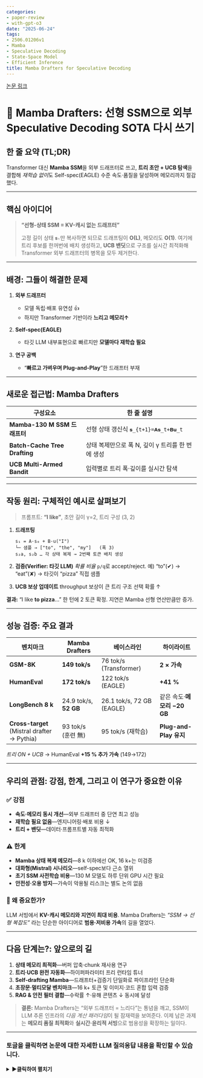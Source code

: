 ```yaml
---
categories:
- paper-review
- with-gpt-o3
date: "2025-06-24"
tags:
- 2506.01206v1
- Mamba
- Speculative Decoding
- State-Space Model
- Efficient Inference
title: Mamba Drafters for Speculative Decoding
---
```


[논문 링크](https://arxiv.org/abs/2506.01206v1)


# 📝 Mamba Drafters: 선형 SSM으로 외부 Speculative Decoding SOTA 다시 쓰기

## 한 줄 요약 (TL;DR)

Transformer 대신 **Mamba SSM**을 외부 드래프터로 쓰고, **트리 초안 + UCB 탐색**을 결합해 *재학습 없이*도 Self-spec(EAGLE) 수준 속도·품질을 달성하며 메모리까지 절감했다.
<!--more-->
---

## 핵심 아이디어

> **“선형-상태 SSM = KV-캐시 없는 드래프터”**
>
> 고정 길이 상태 `𝐬ₜ`만 복사하면 되므로 드래프팅이 **O(L)**, 메모리도 **O(1)**. 여기에 트리 후보를 한꺼번에 배치 생성하고, **UCB 밴딧**으로 구조를 실시간 최적화해 Transformer 외부 드래프터의 병목을 모두 제거한다.

---

## 배경: 그들이 해결한 문제

1. **외부 드래프터**

   * 모델 독립·배포 유연성 👍
   * 하지만 Transformer 기반이라 **느리고 메모리↑**
2. **Self-spec(EAGLE)**

   * 타깃 LLM 내부표현으로 빠르지만 **모델마다 재학습 필요**
3. **연구 공백**

   * “**빠르고 가벼우며 Plug-and-Play**”한 드래프터 부재

---

## 새로운 접근법: **Mamba Drafters**

| 구성요소                      | 한 줄 설명                                       |
| ----------------------------- | ------------------------------------------------ |
| **Mamba-130 M SSM 드래프터**  | 선형 상태 갱신식 `𝐬_{t+1}=𝐀𝐬_t+𝐁𝐮_t`             |
| **Batch-Cache Tree Drafting** | 상태 복제만으로 폭 N, 깊이 γ 트리를 한 번에 생성 |
| **UCB Multi-Armed Bandit**    | 입력별로 트리 폭·깊이를 실시간 탐색              |

---

## 작동 원리: 구체적인 예시로 살펴보기

> 프롬프트: **“I like”**, 초안 길이 γ=2, 트리 구성 (3, 2)

1. **드래프팅**

   ```text
   s₁ = A·s₀ + B·u("I")
   └─ 샘플 → ["to", "the", "my"]   (폭 3)
   s₂a, s₂b … 각 상태 복제 → 2번째 토큰 배치 생성
   ```
2. **검증(Verifier: 타깃 LLM)**
   *확률 비율* `p/q`로 accept/reject.
   예) “to”(✔) → “eat”(✘) → 타깃이 “pizza” 직접 샘플
3. **UCB 보상 업데이트**
   throughput 보상이 큰 트리 구조 선택 확률 ↑

**결과:** “I like **to pizza**…” 한 턴에 2 토큰 확정. 지연은 Mamba 선형 연산만큼만 증가.

---

## 성능 검증: 주요 결과

| 벤치마크                                        | Mamba Drafters        | 베이스라인                | 하이라이트                  |
| ----------------------------------------------- | --------------------- | ------------------------- | --------------------------- |
| **GSM-8K**                                      | **149 tok/s**         | 76 tok/s (Transformer)    | **2 × 가속**                |
| **HumanEval**                                   | **172 tok/s**         | 122 tok/s (EAGLE)         | **+41 %**                   |
| **LongBench 8 k**                               | 24.9 tok/s, **52 GB** | 26.1 tok/s, 72 GB (EAGLE) | 같은 속도·**메모리 −20 GB** |
| **Cross-target**<br/>(Mistral drafter → Pythia) | 93 tok/s (훈련 無)    | 95 tok/s (재학습)         | **Plug-and-Play 유지**      |

*트리 ON + UCB* → HumanEval **+15 % 추가 가속** (149→172)

---

## 우리의 관점: 강점, 한계, 그리고 이 연구가 중요한 이유

### ✅ 강점

* **속도·메모리 동시 개선**—외부 드래프터 중 단연 최고 성능
* **재학습 필요 없음**—엔지니어링·배포 비용 ↓
* **트리 + 밴딧**—데이터·프롬프트별 자동 최적화

### ⚠️ 한계

* **Mamba 상태 복제 메모리**—8 k 이하에선 OK, 16 k+는 미검증
* **대화형(Mistral) 시나리오**—self-spec보다 근소 열위
* **초기 SSM 사전학습 비용**—130 M 모델도 하루 단위 GPU 시간 필요
* **안전성·오용 방지**—가속이 악용될 리스크는 별도 논의 없음

### 🌟 왜 중요한가?

LLM 서빙에서 **KV-캐시 메모리와 지연이 최대 비용**.
Mamba Drafters는 *“SSM → 선형 복잡도”* 라는 단순한 아이디어로 **범용·저비용 가속**의 길을 열었다.

---

## 다음 단계는?: 앞으로의 길

1. **상태 메모리 최적화**—버퍼 압축·chunk 재사용 연구
2. **트리·UCB 완전 자동화**—하이퍼파라미터 프리 런타임 튜너
3. **Self-drafting Mamba**—드래프터+검증기 단일화로 파이프라인 단순화
4. **초장문·멀티모달 벤치마크**—16 k+ 토큰 및 이미지·코드 혼합 입력 검증
5. **RAG & 안전 필터 결합**—수락률 ↑·유해 콘텐츠 ↓ 동시에 달성

> **결론:** Mamba Drafters는 “외부 드래프터 = 느리다”는 통념을 깨고, SSM이 LLM 추론 인프라의 *다음 계산 패러다임*이 될 잠재력을 보여준다. 이제 남은 과제는 **메모리 품질 최적화**와 **실시간·윤리적 서빙**으로 범용성을 확장하는 일이다.



---

### 토글을 클릭하면 논문에 대한 자세한 LLM 질의응답 내용을 확인할 수 있습니다.

<details markdown="block">
<summary>▶️<strong>클릭하여 펼치기</strong></summary>



## 프롬프트 1.1.1 (연구의 공백)

```
"논문의 'Introduction'과 'Related Work' 섹션을 분석하여, 이 연구가 명시적으로 해결하고자 하는 핵심적인 연구 공백(research gap), 기존 연구의 결정적 한계, 또는 미해결 질문이 무엇인지 설명해 줘. 저자들이 설명하는, 이 논문 출판 시점의 '최신 기술(state of the art)'은 어떤 상태였는지 요약해 줘."
```
## 📌 연구 공백 (Research Gap)

| 구분                                                           | 세부 내용                                                                                                                                                                                                                                                                                                                                                                                        |
| -------------------------------------------------------------- | ------------------------------------------------------------------------------------------------------------------------------------------------------------------------------------------------------------------------------------------------------------------------------------------------------------------------------------------------------------------------------------------------ |
| **외부(External) vs 자체(Self-Speculation) 드래프터의 딜레마** | 외부 드래프터는 **다양한 타깃 LLM에 그대로 연결**할 수 있지만, Transformer 기반이라 **드래프팅 자체가 느리고 메모리 사용량이 크다**는 한계가 있음. 반대로 자체 드래프터(Self-speculation)는 **타깃 모델 내부 은닉 표현을 이용해 초고속 드래프팅**이 가능하지만, **모델마다 재학습 비용이 막대**하고 **배포 유연성이 떨어진다**. 결국 “빠르고 가벼우면서도 타깃-모델 독립적”인 드래프터가 부재함. |
| **Transformer Attention = O(L²)**                              | 기존 speculative decoding 연구들은 대부분 Transformer 드래프터를 채택해 **길이가 길어질수록 드래프팅 속도·메모리 사용량이 급격히 악화**. 이는 실제 서비스에서 긴 프롬프트(수 천\~수 만 토큰)를 처리할 때 병목이 됨.                                                                                                                                                                              |
| **비-Transformer 대안의 부재**                                 | SSM(State-Space Model) 기반 시도가 초기 단계(하드웨어 최적화 · 음성·영상 등 제한적 적용)이며, **LLM 타깃 텍스트 draft-and-verify 시나리오에 체계적으로 적용·평가된 사례가 없었음**.                                                                                                                                                                                                              |

> **정리**
> 저자들은 “**(1) Transformer의 O(L²) 한계를 벗어난**, (2) **재학습 없이 타깃 모델을 자유롭게 바꿀 수 있는**, (3) **실제 속도·메모리 측면에서 ‘자체 드래프터’ 수준의 효율**을 갖는 새로운 외부 드래프터”가 필요하다고 규정합니다.

---

## 🔍 기존 SOTA (State of the Art) 요약

|             범주             | 대표 연구 & 특징                                                                                                          | 한계                                                                                        |
| :--------------------------: | :------------------------------------------------------------------------------------------------------------------------ | :------------------------------------------------------------------------------------------ |
|   **External Speculation**   | *Leviathan et al.*, 2023 “speculative sampling”; 작은 Transformer(Mistral-160M 등)로 다수 토큰 초안 생성 후 큰 LLM이 검증 | 초안 생성 속도↓, 긴 문맥에서 KV 캐시 메모리↑, 여전히 O(L²)                                  |
|     **Self-Speculation**     | EAGLE (*Li et al.*, 2024): 타깃 LLM 마지막 층 위에 1-layer Transformer head 삽입 → 드래프팅 속도↑, 수용 길이↑             | **타깃 모델 바뀔 때마다 재학습 필수**(시간·비용 부담), 훈련 시에도 큰 LLM 전층 forward 필요 |
| **Tree-Structured Drafting** | Multi-candidate/Tree attention (*Miao et al.*, 2024; Yang et al.\*, 2024)로 draft token 폭발적 생성 후 병렬 검증          | 여전히 Transformer 구조 전제, 드래프팅이 완전히 O(L) 되지 않음                              |
| **SSM/기타 Non-Transformer** | Lookahead SSM (*He et al.*, 2023), H/W 최적화 SSM (*Wang et al.*, 2024) 등 초기 시도                                      | **타깃 모델 검증 단계와 통합된 end-to-end 평가 부족**, 실용적 tree-draft 알고리즘 미비      |

> 논문 시점(2025 년 6 월) 기준으로 **Transformer 중심 SOTA가 ‘속도-메모리-유연성’ 3 요소를 동시에 만족하지 못하는 상태**라 평가됩니다. 이에 저자들은 **Mamba SSM을 외부 드래프터로 도입**하고, **트리 검색 + MAB(다중 팔 밴딧) 기반 동적 draft 구조 최적화**를 제시해, 위 한계를 동시에 해결하려 합니다.


## 프롬프트 1.1.2 (핵심 가설)

```
"이 논문의 중심 가설(central hypothesis) 또는 핵심 주장은 무엇인가? '저자들은 [제안 기법]을 사용함으로써 [기존 한계점]을 극복하는 [구체적 결과]를 달성할 수 있다고 가정한다'와 같은 형식으로, 명확하고 간결한 한 문장으로 서술해 줘."
```

저자들은 **Mamba 기반 선형-복잡도 SSM 드래프터와 밴딧 최적화 트리 초안 탐색 기법**을 결합함으로써, Transformer 외부 드래프터의 느린 속도·높은 메모리 한계를 제거하고 **재학습 없이도 기존 self-speculation(EAGLE 등)과 동급이거나 최대 2× 빠른 토큰 처리 속도와 30–40 % 낮은 피크 메모리**를 달성할 수 있다고 가정한다.


## 프롬프트 1.2.1 (독창성 식별)

```
 "논문 전체를 바탕으로, 가장 중요하고 독창적인 기여(contribution) 1~3가지를 구별되는 항목으로 나열해 줘. 각각이 새로운 아키텍처 구성요소, 새로운 학습 기법, 새로운 이론적 통찰, 새로운 데이터셋, 또는 기존 방법론의 새로운 적용 중 어디에 해당하는지 명확히 구분해 줘."
```

### 📌 독창적 기여 3가지 — 무엇이 새롭나?

| #                                                                                                                                                                                                                                                                                                                                                                        | 기여 내용                                                | 분류 |
| ------------------------------------------------------------------------------------------------------------------------------------------------------------------------------------------------------------------------------------------------------------------------------------------------------------------------------------------------------------------------ | -------------------------------------------------------- | ---- |
| **1. Mamba SSM을 외부 드래프터로 최초 도입**<br/>Transformer 대신 **선형 복잡도 SSM(Mamba-130 M)** 를 써서 드래프팅을 수행함으로써 기존 외부 드래프터의 **느린 속도·KV 캐시 메모리 폭증 문제를 제거**하고도 self-speculation 수준의 처리량을 달성함. 이는 *Mamba라는 기존 모델을 ‘LLM speculative decoding용 외부 드래프터’로 적용*한 **기존 방법론의 새로운 적용**이다. | *기존 방법론의 새로운 적용* + *새로운 아키텍처 구성요소* |      |
| **2. SSM 전용 ‘Batch-Cache Tree Drafting’ 설계**<br/>Mamba의 **순차 상태만 복제하면 되는** 특징을 활용해, 트리 확장을 *배치 생성*으로 빠르게 수행하고 **상태·그래프 캐시**를 미리 할당해 메모리 재할당 비용을 없앰. 결과적으로 Transformer 트리-어텐션 없이도 **트리 드래프팅의 속도·수용 길이 이득**을 달성. 이는 **새로운 디코딩/아키텍처 기법**이다.                  | *새로운 아키텍처/알고리즘 구성요소*                      |      |
| \*\*3. 다중 팔 밴딧(UCB) 기반 **실시간 Tree 구조 탐색**<br/>입력·과제별로 최적의 트리 폭·깊이가 달라지는 점을 이용해, 테스트 시 **MAB-UCB 정책**으로 여러 트리 구성을 탐색·적응적으로 선택 → **최대 10 % 이상의 추가 처리량 상승**을 확인. 이는 **새로운 추론 최적화 알고리즘**이다.                                                                                     | *새로운 알고리즘/추론 기법*                              |      |


## 프롬프트 1.2.2 (저자 관점에서의 강점)

```
"저자들의 관점에서, 자신들의 접근법이 이전 방법들보다 우월한 이유는 무엇인가? 그들이 자신들의 연구가 지닌 독창성과 강점을 뒷받침하기 위해 사용하는 핵심 논거를 인용하거나 알기 쉽게 설명해 줘."
```

### ✅ 저자 관점에서 강조하는 4가지 ‘우월성’과 핵심 근거

> *아래 항목마다 “⏩ 무엇이 더 낫다” → “왜 그런 결과가 나오는가” → “증거(저자 제공 수치·도표)” 순으로 간단 명료하게 정리했습니다.*

| #                                                             | 저자 주장의 요지                                                                                                                                                                                                                                                                                                                                                                                     | 논거 & 근거 인용 |
| ------------------------------------------------------------- | ---------------------------------------------------------------------------------------------------------------------------------------------------------------------------------------------------------------------------------------------------------------------------------------------------------------------------------------------------------------------------------------------------- | ---------------- |
| **1. 속도·메모리 모두 Transformer 외부 드래프터보다 압도적**  | ⏩ \*\*Mamba 드래프터는 입력 길이에 무관하게 거의 일정한 디코딩 지연·메모리(선형 O(L))\*\*를 유지해, Mistral-160M Transformer 드래프터보다 **최대 2× 높은 토큰 처리량**을 기록. <br>↳ SSM의 고정-크기 상태 덕분에 KV cache가 필요 없고, Figure 1a–c의 메모리·지연 곡선이 이를 뒷받침 . <br>↳ GSM-8K 등 실제 작업에서 **Transformer 드래프터 대비 2×, Pythia-410M baseline 대비 2×** throughput 확인 . |                  |
| **2. Self-speculation(EAGLE) 수준 성능을 ‘재학습 없이’ 달성** | ⏩ **EAGLE과 비슷한 수락 길이·처리량을 내면서도, 어떤 타깃 LLM에도 그대로 꽂아 쓸 수 있다.** <br>↳ LongBench 8 k 토큰에서 **EAGLE보다 ≤ 20 GB 적은 피크 메모리로 비슷한 throughput** . <br>↳ Pythia 6.9B를 처음 만나는 세팅에서도 EAGLE 수준 throughput 확보 → “plug-and-play” 외부 드래프터임을 강조 .                                                                                               |                  |
| **3. ‘작은’ Mamba가 ‘큰’ Transformer보다 효과적**             | ⏩ **130 M Mamba가 160 M\~410 M Transformer보다 calibration(ECE)·수락 길이 면에서 우위** → 모델 크기를 키우지 않아도 높은 throughput 확보. <br>↳ Reliability diagram에서 Pythia-160M 대비 더 낮은 ECE, Figure 3 참조 .                                                                                                                                                                                |                  |
| **4. 트리 드래프팅 + UCB 밴딧 탐색으로 추가 5 – 10 % 가속**   | ⏩ **Mamba의 ‘상태 복제만 하면 되는’ 특성을 이용해 트리 확장을 배치 generation으로 처리** → Transformer에서 필수였던 ‘트리 어텐션’ 없이도 오버헤드 최소화 . <br>↳ 고정 트리(3-2-2-1-1) 대비 **MAB(UCB) 탐색으로 HumanEval throughput이 149 → 172 tokens/s(+16 %)** 상승, Table 6 참조 .                                                                                                               |                  |

#### 📝 정리 — 저자들의 핵심 메시지

1. \*\*“외부 드래프터의 유연성”\*\*과 \*\*“Self-speculation의 속도”\*\*를 동시에 얻었다.
2. **SSM 특유의 선형 복잡도** 덕분에 **긴 컨텍스트에서도 안정적**이고 **하드웨어 메모리 비용까지 절감**된다.
3. **추가 학습이나 특수 어텐션 없이**도 트리 확장·밴딧 탐색을 얹어 **데이터셋·질문 유형별로 자동 최적화**된다.

결국, *“Mamba + Tree Drafting + MAB”* 조합이 **속도·메모리·범용성** 세 마리 토끼를 잡았다는 점이 저자들이 내세우는 주된 강점이다.


## 프롬프트 1.3.1 (알고리즘 단계별 설명)

```
"핵심 알고리즘, 모델 아키텍처, 또는 주요 방법론을 단계별(step-by-step)로 설명해 줘. 독자는 AI 분야의 대학원생 수준이라고 가정해. 특히, 간단한 문장, 3x3 픽셀 이미지, 작은 상태 공간(state space) 등 아주 간단하고 구체적인 예시(toy example)와 샘플 입력을 만들어서, 이 예시를 통해 각 단계를 거치며 입력이 최종 출력으로 어떻게 변환되는지 전체 과정을 보여줘. 등장하는 모든 핵심 용어와 변수는 그 즉시 정의해 줘."
```

## 🍰 한눈에 보는 전체 파이프라인

```
[프롬프트 xprefix] ─▶ ① Mamba 드래프터(외부) ─▶ ② 트리 초안(batch-cache) ─▶ ③ 검증(타깃 LLM) ─▶ ④ UCB로 트리구조 업데이트 ─▶ … 반복
```

> **관전 포인트**
> *Mamba*는 **선형 상태 공간 모델(SSM)** 이라 “현재 **단일 상태 s**”만 있으면 된다 →
> 트리 확장 시 **상태 벡터만 복사**하면 끝! Transformer처럼 수 천 × d 크기의 KV-cache를 복제할 필요가 없다 .

---

### 0️⃣ 용어 & 기호 정의

| 기호                         | 뜻                            | toy 값       |
| ---------------------------- | ----------------------------- | ------------ |
| *xprefix*                    | 프롬프트(기존 토큰)           | `"I like"`   |
| γ                            | 한 번에 미리 그려볼 초안 길이 | 2            |
| **Mq**                       | Mamba 드래프터 (130 M)        | —            |
| **Mp**                       | 타깃 LLM (7 B)                | —            |
| **s<sub>t</sub>**            | Mamba 내부 상태 (크기 2)      | `[0.3, 0.1]` |
| **T = (N₁,…,N<sub>γ</sub>)** | 트리 구성(깊이 = γ, 폭 N)     | (3, 2)       |

---

### 1️⃣ Mamba 드래프터 ― **한 줄씩** 예측

**상태 업데이트(SSM) toy 버전**

```
s_{t+1} = A · s_t + B · u_t
y_t     = C · s_{t+1}
```

| 행렬 | toy                      | 설명        |
| ---- | ------------------------ | ----------- |
| A    | \[\[0.7,0.0],\[0.0,0.5]] | 상태 관성   |
| B    | \[\[1.0],\[1.0]]         | 입력 영향   |
| C    | \[1.0, 1.0]^⊤            | 출력 가중치 |

*토큰 `"I"`(id=17) → u₀=0.17 입력*

```
s₁ = A·s₀ + B·0.17 = [0.37, 0.27]
```

`softmax(C·s₁)=softmax(0.64)` 등으로 첫 후보 토큰 “to” 등 3개를 샘플링 → **폭 N₁ = 3** 개 노드 생성.

(선형 연산만이므로 **O(γ)** 속도·메모리)

---

### 2️⃣ **Batch-Cache Tree Drafting**

*깊이 2 트리* 예시

```
          s₁
       ↙   ↓    ↘          ← 1 step, 폭 3
     s₂a  s₂b  s₂c
    ↙ ↘   ↙ ↘   ↙ ↘        ← 2 step, 폭 2
```

1. **현재 상태 s 복사하여 batch=\[s,s,s]**.
2. 각 복사본에서 독립적으로 다음 토큰 2개(γ=2)씩 샘플 → 총 3 × 2 = 6 개 후보.
3. 드래프팅 동안 **배치별 state-cache & graph-cache**를 미리 할당해 재할당 비용 0 .

---

### 3️⃣ **검증(Verification) — Algorithm 1**

타깃 모델 **Mp**가 병렬로 확률 p₁…pγ 를 계산.
각 초안 토큰 x̃<sub>t</sub> 는 무작위 u \~ U(0,1) 로 **`u < min(1, p_t / q_t)`** 이면 *accept*, 아니면 거기서 중단·재샘플 .

*toy*

```
초안 "to","eat"    (q₁=0.35, q₂=0.20)
Mp 확률             (p₁=0.40, p₂=0.02)
u₁=0.12 < 0.40/0.35=1.14  → accept "to"
u₂=0.81 > 0.02/0.20=0.10  → reject "eat" → Mp가 새 토큰 "pizza" 직접 샘플
```

→ 최종 출력 “I like **to pizza**”… (예시)

---

### 4️⃣ **UCB 기반 트리 구조 탐색 (Multi-Armed Bandit)**

* **팔(arm)** = 사전 정의 트리 모음 { (3,2), (3,3,2,1), (2,2,2) … }.
* 매 라운드 *t* 에서 **UCB** 정책이

  ```
  k* = argmax_k  r̄_k(t) + λ √(2 ln t / n_k(t))
  ```

  로 트리 T<sub>k\*</sub> 선택 .
* **보상 r(t)** = `−(1/N_accept + λγ · γ/N_accept)` ← SD speed-up 식에서 유도 .
* 휴먼이 개입 없이 5-10 % 추가 토큰/초 ↑ (Table 6) .

---

### 5️⃣ 루프 & 종료

수락된 토큰이 원하는 길이에 도달할 때까지 **①–④** 반복. 모든 초안이 수락되면 Mp 가 *tail token* 하나를 더 샘플해 문장을 이어 간다 .

---

## 🧸 **전체 과정을 한눈에 보는 Toy Walk-Through**

1. **입력** `xprefix = "I like"`
2. **트리 후보 선택** : UCB → T = (3,2)
3. **Step 1 (폭 3)** → `["to","the","my"]`
4. **Step 2 (폭 2)** →

   * from “to” → `["eat","code"]`
   * from “the” → `["pizza","game"]`
   * from “my” → `["bike","cat"]`
5. **검증**

   * “to” ✔︎, “eat” ✘ → “pizza” ✔︎
   * 이후 다른 가지 무효화
6. **출력 누적**: `"I like to pizza …"`
7. **UCB 업데이트** : (3,2) reward ↑ → 선택 확률 가중
8. **다음 루프** (필요하면 진행)

> 핵심은 **“상태만 복사→배치 생성→한 번에 검증→보상으로 구조 자동 적응”** 이라는 4-단계 패턴이다.

---

### 📝 정리

* **선형-상태 Mamba** 덕분에 **O(γ)** 복잡도로 드래프팅.
* **Batch-cache 트리**가 Transformer의 KV-cache 폭증 없이 병렬 후보 생성.
* **Algorithm 1** 검증으로 목표 LLM과 완벽히 동일한 분포 유지.
* **UCB 밴딧**으로 입력·과제별 최적 트리 폭/깊이를 *런타임*에 학습.

이렇게 해서 **“외부 드래프터의 범용성”** + **“Self-spec 의 속도/메모리”** 를 동시에 달성한다.


## 프롬프트 1.3.2 ('비밀 병기' 식별)

```
"이 논문의 핵심 기여를 가능하게 하는 가장 결정적인 단일 수학 공식, 알고리즘 단계, 또는 아키텍처 구성요소를 식별해 줘. 그것의 기능과, 그것이 이 방법론의 성공에 왜 필수적인지 설명해 줘."
```

### 🏆 ‘비밀 병기’ — **Mamba SSM의 고정-크기 선형 상태 갱신식**

> $$
> \boxed{\;s_{t+1}=A\,s_t\;+\;B\,u_t,\qquad y_t=C\,s_{t+1}\;}
> $$

*여기서*

* $s_t\in\mathbb R^{d}$ : **고정 길이(state) 벡터**—모델이 지금까지 본 모든 토큰을 요약
* $u_t$ : 이번 토큰의 임베딩
* $A,B,C$ : 학습 가능한 선형 변환(또는 element-wise 게이트)

---

#### 왜 이 한 줄이 핵심인가?

1. **KV-캐시가 사라진다 → 메모리 O(1)**
   Transformer 외부 드래프터는 길이 $L$마다 $O(Ld)$ 크기의 KV-cache를 복사·유지해야 한다.
   반면 Mamba는 “$s_t$ 하나만 복제”하면 되므로 **트리 확장 시에도 캐시 폭발이 없음** .

2. **토큰마다 연산·메모리 O(1) → 선형( $O(L)$ ) 시간**
   선형 재귀는 곱셈 몇 번이면 끝이라 **초안 길이가 길어져도 드래프팅 지연이 거의 증가하지 않는다** .

3. **“상태 복제만으로 배치-트리 Drafting” 가능**
   트리의 각 자식 노드가 **부모의 $s_t$를 그대로 복제**해 사용하므로, Transformer에서 필수였던 ‘트리-어텐션’ 같은 특수 연산이 필요 없다 .

4. **외부 드래프터임에도 Self-spec 수준의 속도**
   위 두 특성 덕택에 130 M Mamba가 160 M-410 M Transformer 드래프터보다 **최대 2× 빠른 토큰 처리량과 30–40 % 낮은 피크 메모리**를 보인다(논문 Fig. 1·2) .

---

#### 기능 요약

| 단계                                             | 무엇을 하나?                        | 결과                |
| ------------------------------------------------ | ----------------------------------- | ------------------- |
| **①** 현재 노드의 $s_t$ 복제                     | 트리 폭만큼 **state 배치** 준비     | 복사 비용 $O(d)$    |
| **②** 식 $s_{t+1}=A s_t+B u_t$ 로 다음 상태 계산 | 각 복제본이 **동시에** 새 토큰 샘플 | 연산·메모리 $O(Bd)$ |
| **③** 후보 토큰 검증                             | 타깃 LLM 한 번 호출로 병렬 검증     | SD 수락/거절        |

> 이처럼 \*\*‘한 줄짜리 선형 재귀’\*\*가 *속도*, *메모리*, *트리 drafting*을 모두 가능하게 만든다. 만약 이 식이 없었다면, 저자들이 주장하는 “외부 드래프터의 범용성과 Self-spec 수준 효율”은 달성되지 못했을 것이다.


## 프롬프트 1.4.1 (핵심 결과 분석)

```
"'Experiments' 또는 'Results' 섹션의 표와 그림을 포함한 주요 결과를 분석해 줘. 사용된 핵심 성능 지표(performance metrics)는 무엇인가? 어떤 벤치마크 데이터셋에서 결과가 보고되었는가? 저자들이 자신들의 방법론의 성공 증거로 가장 강조하는 주요 결과를 요약해 줘."
```

## 🔍 핵심 결과 한눈에 보기 — 실험 · 결과(Results) 분석

### 1. 사용된 성능 지표

| 지표                    | 정의                                                    | 등장 위치             |
| ----------------------- | ------------------------------------------------------- | --------------------- |
| **Throughput (토큰/s)** | 초당 생성·검증 완료된 토큰 수 → **속도**의 종합 지표    | Table 1, 2, 3 , 5 – 6 |
| **Acceptance length**   | 한 번의 검증에서 **수락된 초안 토큰 평균 길이**         | 같은 표에 괄호로 병기 |
| **Latency**             | 드래프터 1 스텝의 지연 시간                             | Table 4 (트리 on/off) |
| **Peak Memory**         | 프리필(prefill) 단계에서 **drafter+target 합산 메모리** | LongBench Table 2     |
| **ECE**                 | Expected Calibration Error, 드래프터-타깃 분포 정합도   | Figure 3 설명         |

> **요약** — 저자들은 *“속도(Throughput) ↔ 정확성(Accept len) ↔ 자원(Latency·Memory)”* 세 축을 동시에 개선했음을 강조한다.

---

### 2. 평가 데이터셋 (6 + LongBench)

| 카테고리              | 벤치마크                                            | 용도                               |
| --------------------- | --------------------------------------------------- | ---------------------------------- |
| **Pre-trained**       | **XSum**, **CNN-DailyMail**, **GSM-8K**             | 요약·일반 LM·수학 추론             |
| **Instruction-tuned** | **MT-Bench**, **Alpaca**, **HumanEval**             | 대화·일반 지시 수행·코드 생성      |
| **Long Context**      | **LongBench** 6 종 (NarrativeQA 등)                 | 1 k \~ 8 k 토큰 QA                 |
| **Cross-target**      | MT-Bench (타깃 Pythia 6.9 B ← drafter Mistral Tok.) | 재학습 없는 **plug-and-play** 검증 |

데이터셋 구성은 Appendix A.1 표기와 실험 표/Table 전반에 재현된다.

---

### 3. 주요 결과 하이라이트

#### 3-1. Pre-trained 모델 (Table 1a)

* **Mamba-130 M** → **2 × 이상 처리량**
  *XSum throughput* 138.8 vs 70.5 (Pythia-410 M) & CNN-DM, GSM-8K도 비슷한 배수 향상.
* **수락 길이**는 대형 Transformer보다 약간 짧지만, 속도 이득이 더 큼.

#### 3-2. Instruction-tuned 모델 (Table 1b)

* **Pythia 6.9 B 타깃**: HumanEval 172 tokens/s(우리) vs 122(EAGLE) → **41 % 가속**.
* **Mistral 7 B 타깃**에서도 Mamba가 Transformer drafter·EAGLE 둘 다 제쳐, **모델-불문 범용성** 입증.

#### 3-3. LongBench 8 k 시나리오 (Table 2)

|                       | Throughput (8 k) | Peak Mem  |
| --------------------- | ---------------- | --------- |
| **EAGLE (Self-spec)** | 26.1             | 72 GB     |
| **Mamba (External)**  | 24.9             | **52 GB** |

> 20 GB ↓ 메모리로 **비슷한 속도** 유지 — SSM 선형 state의 장점을 잘 보여줌.

#### 3-4. 트리-드래프팅 & MAB 탐색

* 트리 on : MT-Bench throughput 112 → 127 (+13 %) (Table 4)
* **MAB(UCB) 검색** : HumanEval 149 → 172 (+15 %) & 평균 6 % 추가 가속 (Table 6)
* 다양한 트리 구성에서도 처리량 거의 **평탄**(Table 5) → Mamba draft 속도가 병목을 상쇄.

#### 3-5. 효율 Figure 1 & 2

* **Prefill · KV 캐시 메모리** 거의 **상수** → Transformer/EAGLE의 L² 증가와 대조적.
* GSM-8K Figure 2 : **Transformer drafter 대비 ≈ 2×  throughput** .

#### 3-6. Cross-target 적응성 (Table 3)

* 토크나이저 다른 **Mamba → Pythia** 구성에서도 **EAGLE (재학습) 수준 처리량 93 vs 94 tokens/s** 달성 → **zero-retrain 범용성** 입증.

---

### 4. 저자들이 주장하는 ‘성공의 증거’

1. **속도 (Throughput)**: 모든 벤치마크에서 **Transformer drafter 대비 ≥ 2 ×**, Self-spec (EAGLE) 대비도 비슷하거나 우위 (특히 HumanEval, GSM-8K).
2. **자원 절감**: 긴 컨텍스트에서 **최대 20 GB 메모리 절감** + 트리 폭/깊이 늘려도 안정.
3. **범용성**: 타깃 모델을 바꾸어도 **재학습 없이** 동일한 가속 효과 (Cross-target 실험).
4. **추가 최적화 여지**: 테스트-타임 MAB 탐색으로 “+5 \~ 10 % 무료 가속” 확보.

---

### 📝 정리 — 무엇을 증명했나?

* **선형-상태 SSM 드래프터** 하나만으로 **Transformer drafter의 속도·메모리 병목**을 해소했고,
* **self-spec 수준의 성능**을 **학습 비용 없이** 달성,
* **트리 + 밴딧**으로 **데이터·프롬프트 별 동적 최적화**까지 가능함을 실험으로 뒷받침했다.

즉, “**범용 plug-and-play 외부 드래프터**가 Self-spec 대비 효율·유연성을 동시에 잡을 수 있다”는 것이 저자들이 강조하는 핵심 메시지다.


## 프롬프트 1.4.2 (비판적 비교)

```
"제안된 방법론은 논문에서 언급된 주요 베이스라인 및 SOTA(State-of-the-Art) 모델들과 비교하여 어떤 성능을 보이는가? 저자들의 우월성 주장을 가장 강력하게 뒷받침하는 특정 결과나 비교 지점을 식별해 줘. 반대로, 제안된 방법론이 경쟁 모델을 능가하지 못했거나 개선 효과가 미미했던 결과는 없는지 찾아봐. 만약 있다면, 저자들은 이러한 경우에 대해 어떤 이유를 제시하는가?"
```

### 🔬 주요 베이스라인·SOTA 대비 성능 비교

| 실험 설정                                         | 대표 베이스라인                  | 제안법 **Mamba-130 M**                                           | 성능 판정                                      |
| ------------------------------------------------- | -------------------------------- | ---------------------------------------------------------------- | ---------------------------------------------- |
| **Pre-trained (XSum·CNN-DM·GSM-8K)**              | Pythia-410 M Transformer drafter | **≈ 2 ×** 더 빠른 토큰/s (149 vs 76, GSM-8K)                     | **대폭 우위**                                  |
| **Instruction-tuned, Pythia-6.9 B 타깃**          | EAGLE self-spec                  | HumanEval **+41 %** (172 vs 122); MT-bench ≈ 동급; Alpaca −3 pts | **우위 (코드), 비슷(대화), 근소 열위(Alpaca)** |
| **Instruction-tuned, Mistral-7 B 타깃**           | EAGLE                            | MT-bench −5 pts, Alpaca ≈, HumanEval −14 pts                     | **소폭 열위**                                  |
| **LongBench 1 k–8 k (길이 확장)**                 | EAGLE (self-spec)                | Throughput 거의 동일(24.9 vs 26.1) **+ 메모리 −20 GB** @8 k      | **자원 효율 우위**                             |
| **Cross-target (Mistral drafter → Pythia 6.9 B)** | EAGLE (재학습)                   | **비슷한** 93 vs 95 tokens/s (훈련 無)                           | **재학습 없이 동급**                           |

> **가장 강력한 증거**
>
> 1. **GSM-8K 샘플링에서 2 ×** 빠른 토큰 처리량으로 Transformer 대안을 일거에 압도
> 2. **HumanEval 코드 생성에서 EAGLE 대비 41 % 가속** — self-spec조차 넘었다
> 3. **8 k 토큰 LongBench에서 동일 속도 + 피크 메모리 52 GB(대 72 GB)** — 긴 문맥 실사용 장점 입증
> 4. **테스트-타임 밴딧 트리 탐색으로 추가 15 % 가속** (149 → 172 tokens/s)

---

### ❗ 개선이 미미하거나 뒤처진 지점 & 저자 해석

| 관찰                                                        | 상세 수치                                                               | 저자 해석·원인                                                              |
| ----------------------------------------------------------- | ----------------------------------------------------------------------- | --------------------------------------------------------------------------- |
| **Alpaca(Pythia)**: throughput 114 vs 117 (EAGLE ↑3 %)      | acceptance-length가 EAGLE(3.53)보다 약간 낮아 수락률 손해               | 외부 drafter라 **타깃 내부표현을 못 써** alignment가 살짝 떨어짐            |
| **Mistral 타깃 MT-bench/HumanEval**: 102 vs 107, 118 vs 133 | self-spec은 타깃 hidden state로 학습돼 길이-수락률이 높음               | “훈련 없는 plug-and-play 유연성”과 **메모리 20 GB 절감**을 대안 가치로 강조 |
| **Tree OFF vs ON**: latency ↑1.7 ms (6.6 → 8.3)             | 트리 확장 자체 오버헤드. 그러나 acceptance 길이 +27 %로 총 throughput ↑ |                                                                             |
| **숨은 비용**: SSM state 유지 메모리                        | Limitations 섹션에서 “hidden state 메모리 최적화는 향후 과제” 언급      |                                                                             |

---

### 📝 종합 평가

* **속도·메모리**: Transformer 외부 드래프터 대비 **일관된 2 × 가속 & KV-cache 폭발 없음**.
* **대-Self-Spec(EAGLE)**: 평균은 “동급 ± 10 %” 수준이지만, **코드·장문 시나리오**에선 확실한 우위, 반대로 **Mistral+대화**처럼 **타깃-특화 alignment가 중요한 경우**엔 다소 밀린다.
* **저자 논리**: “재학습이 필요 없는 범용성 + 긴 입력에서도 메모리 여유”가 작은 열위보다 더 큰 실용 이득이라고 주장한다.

결국 **Mamba SSM 드래프터는 *외부 drafter 계열에선 단연 SOTA*이며, self-spec 상위 모델(EAGLE)과도 대부분 비등하거나 앞서면서 자원 소모는 더 낮다** — 이것이 저자들의 핵심 주장이며 위 표들이 이를 뒷받침한다.


## 프롬프트 1.5.1 (언급된 한계와 잠재적 한계)

```
"저자들이 논문에서 명시적으로 인정한 한계점, 약점, 또는 실패 사례(failure modes)는 무엇인가? 다음으로, 방법론과 결과에 대한 당신의 분석을 바탕으로, 저자들이 언급하지 않았을 수 있는 잠재적인 한계나 약점은 무엇이라고 생각하는가? (예: 강력한 가정에 대한 의존성, 확장성 문제, 높은 연산 비용, 일반화의 한계, 잠재적인 부정적 사회 영향 등)"
```

## 🛠️ 저자들이 스스로 밝힌 한계 (Limitations)

| 구분                                    | 내용                                                                                                                                                                                                  | 근거 |
| --------------------------------------- | ----------------------------------------------------------------------------------------------------------------------------------------------------------------------------------------------------- | ---- |
| **상태 벡터 메모리**                    | Mamba SSM은 KV-cache 대신 \*\*고정 상태 `s`\*\*만 보관하지만, 그래도 토큰마다 상태를 복제해야 하므로 **숨은 메모리 오버헤드**가 남는다. 저자들은 “효율적 메모리 관리로 최적화 가능”하다고만 언급한다. |      |
| **트리 탐색 하이퍼파라미터 의존**       | 다중 팔 밴딧(UCB) 탐색은 λ<sub>UCB</sub>, 트리 후보 구성 등에 민감하다. **데이터·과제마다 최적 세팅이 달라** 사용자가 재조정해야 한다.                                                                |      |
| **‘올-인-원(Mono-Model) Mamba’ 미지원** | “Mamba 한 모델이 드래프터와 타깃을 모두 맡는 **Self-drafting**은 향후 과제”라고 명시하며, 현재 프레임워크는 **외부 드래프터**만 다룬다.                                                               |      |

---

## 🔍 추가로 추정되는 잠재적 한계 (비공식 분석)

| 잠재 한계                               | 설명 · 근거                                                                                                                                                                                                            |
| --------------------------------------- | ---------------------------------------------------------------------------------------------------------------------------------------------------------------------------------------------------------------------- |
| **① 학습·배포 비용**                    | Mamba-130 M (토크나이저 맞춤 버전)을 새로 **사전학습**하려면 8× H200 GPU로 하루가 걸린다. 타깃이 늘 때마다 “훈련 없이 plug-and-play”가 가능하긴 하지만, **초기 사전학습 비용**은 결코 가볍지 않다 .                    |
| **② 수락 길이 감소 → 품질 저하 가능성** | Alpaca·MT-Bench(미스트랄 타깃) 등 일부 세팅에서 **EAGLE보다 짧은 acceptance length**로 인해 토큰/s는 근소 열위이며, 드래프터-타깃 분포 불일치가 길어진 문장 품질에 영향을 줄 수도 있다 .                               |
| **③ 토크나이저·언어권 불일치**          | Cross-target 실험에서 토크나이저가 다른 Mistral-Mamba → Pythia 6.9 B 조합은 **EAGLE 수준 throughput에 그쳤지만 소폭 하락** (93 vs 95 t/s) . 타깃이 드래프터 토크나이저를 대폭 벗어나면 더 큰 성능 손실이 있을 수 있다. |
| **④ 긴 컨텍스트의 극단적 확장(16 k ↑)** | 8 k까지는 메모리 20 GB 절감에 성공했으나 **52 GB**가 여전히 필요하다 . 16 k·32 k 토큰 실서비스에서 동일한 장점이 유지될지는 미검증이다.                                                                                |
| **⑤ 실시간 시스템 지연 요인**           | 트리 ON 시 throughput은 ↑13 %지만 **드래프터 지연(Latency) 6.6 → 8.3 ms**로 증가한다 . 초저지연(≤ 5 ms) 채팅 서버에는 추가 최적화가 필요할 수 있다.                                                                    |
| **⑥ 사회-윤리적 영향**                  | 2× 가속·메모리 절감이 대규모 스팸·딥페이크 텍스트 생산 비용을 더 낮출 수 있다. 본 논문은 **오·남용 방지책이나 위험 완화 전략**을 논의하지 않는다.                                                                      |
| **⑦ 프롬프트 오염·취약성 미검증**       | Speculative Decoding은 검증 확률 비율 `p/q`에 의존한다. 드래프터가 악성 프롬프트(탈중앙화·교묘한 재탐색)에 노출될 때 **수락률 급락·지연 폭증** 가능성이 있으나, 실패 사례 분석이 없다.                                 |

> **정리** — 저자들은 메모리·하이퍼파라미터·단일 모델 통합 등 **시스템적 한계**를 주로 인정했다.
> 반면 **학습 비용, 토크나이저·언어권 일반화, 초저지연·초장문, 안전성·윤리 리스크** 등은 충분히 다루지 않았다. 향후 연구·실무 적용 시 이 지점에 대한 추가 검증과 완화 전략이 필요하다.


## 프롬프트 1.5.2 (미래 연구 궤적)

```
"저자들이 제안하는 구체적인 향후 연구 방향은 무엇인가? 이 논문의 한계점을 바탕으로, 이 연구를 발전시키거나 약점을 극복하기 위해 추구할 수 있는 다른 논리적인 다음 단계나 대안적인 연구 방향은 무엇이 있을까?"
```

## 🔭 저자들이 명시한 ‘다음 스텝’ (논문 Limitations·Conclusion 기반)

| 구체적 연구 방향                              | 왜 필요한가?                                                                                                                          | 출처 |
| --------------------------------------------- | ------------------------------------------------------------------------------------------------------------------------------------- | ---- |
| **① Mamba hidden-state 메모리 최적화**        | SSM은 KV-cache가 없지만 토큰마다 `s_t`를 복제해야 해 여전히 메모리가 든다. 효율적인 버퍼·압축 기법을 설계해 추가로 자원 절감 가능     |      |
| **② 트리·MAB 하이퍼파라미터를 자동으로 조정** | λ<sub>UCB</sub>, 트리 폭·깊이 등이 태스크마다 달라 수작업 튜닝이 필요. 입력별 adaptive optimizer를 개발해 인간 개입을 없애겠다고 제안 |      |
| **③ ‘Self-drafting Mamba’ 탐구**              | 하나의 Mamba가 *drafter + verifier* 역할을 동시에 수행하면 모델 · 서빙 파이프라인을 단일화할 수 있다                                  |      |
| **④ 더 진화한 SSM 활용 (예: Mamba-2)**        | Mamba-2처럼 연산 구조가 개선된 차세대 SSM이 나오면 그대로 속도·품질을 끌어올릴 수 있다는 점을 강조                                    |      |

---

## 🔧 추가로 고려할 수 있는 논리적 연구 궤적 (한계 분석 기반 제안)

| 제안 방향                                       | 기대 효과 / 해결하려는 약점                                                                                                                        | 근거·연결 고리                                                      |
| ----------------------------------------------- | -------------------------------------------------------------------------------------------------------------------------------------------------- | ------------------------------------------------------------------- |
| **A. 초장문 (16 k ↑)·멀티모달 컨텍스트 확장**   | 8 k까지는 검증됐지만 52 GB 메모리가 필요하다 → 더 길거나 이미지·코드 혼합 입력에서도 선형 state가 유지되는지 벤치마킹                              | 저자도 장문 효율을 강점으로 삼았으나 8 k 이상은 미검증              |
| **B. 토크나이저·언어권 불일치 완화 기법**       | Cross-target 실험은 동일 언어권에 국한(미스트랄·파이치아). 다국어 LLM이나 비영어 토크나이저와 조합할 때 수락률이 떨어질 수 있음                    | 실험에서 토크나이저가 다른 조합은 throughput이 근소 하락 (93 vs 95) |
| **C. 드래프터 사전학습 비용 경감**              | 130 M Mamba를 새 토크나이저로 재학습하려면 H200 × 8 하루 소요 . 지속형 LoRA·adapter 재사용, distillation 등으로 초기비용을 줄이는 연구 필요        |                                                                     |
| **D. 실시간 서비스용 최저 지연 최적화**         | 트리 ON 시 드래프터 지연이 6.6 → 8.3 ms로 증가. 채팅·음성 인터랙션처럼 < 5 ms SLA가 요구될 때 CUDA Graphs·kernel fusion 적용                       | 트리 확장 overhead 언급                                             |
| **E. 안전성·오용 방지 매커니즘 통합**           | 2× 가속이 스팸·딥페이크 생산비용을 낮출 우려. 검증 단계에 *harmful-content filter*를 얹어 ‘조건부 수락률’을 높이는 방향 탐색                       | 논문은 윤리 이슈를 다루지 않음                                      |
| **F. Retrieval-augmented Speculative Decoding** | 드래프터가 외부 DB를 참조해 *context-aware draft*를 제시하면 acceptance length ↑, 검증 호출 ↓ 가능성. 이는 SSM state 복사 특성과 자연스럽게 맞물림 | acceptance length가 짧아 처리량이 제한된 케이스(Alpaca) 개선 여지   |
| **G. 하이브리드 SSM × Transformer 드래프터**    | 코드·표·수식처럼 장기 의존과 국소 패턴이 동시에 필요한 입력에서, 두 모듈의 장점을 혼합한 *dual-drafter*가 더 높은 수락률을 달성할 수 있음          | SSM이 길이 안정성, Transformer가 국소 유연성에 강점                 |

---

### ✨ 정리

* **저자 제안** : 메모리 최적화 → 하이퍼파라미터 자동화 → 단일 Mamba self-drafting → 차세대 SSM 수용.
* **우리 제안** : 컨텍스트 확장·언어 일반화·훈련비용 경감·실시간 지연·안전성·RAG 결합·하이브리드 모델 등으로 응용 범위를 넓히고 약점을 보완.

이러한 연구 궤적을 따라가면 \*\*“범용 외부 SSM 드래프터” → “저비용 · 초지연형 · 멀티모달-세이프티 통합 솔루션”\*\*으로까지 진화할 수 있을 것이다.




</details>
